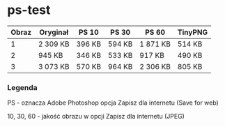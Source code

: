 # ps-test

Obraz | Oryginał | PS 10 | PS 30 | PS 60 | TinyPNG
------------ | ------------- | ------------- | ------------- | ------------- | -------------
1 | 2 309 KB | 396 KB | 594 KB | 1 871 KB | 514 KB
2 | 945 KB | 346 KB | 533 KB | 917 KB | 490 KB
3 | 3 073 KB | 570 KB | 964 KB | 2 306 KB | 805 KB

### Legenda
PS - oznacza Adobe Photoshop opcja Zapisz dla internetu (Save for web)

10, 30, 60 - jakość obrazu w opcji Zapisz dla internetu (JPEG)
